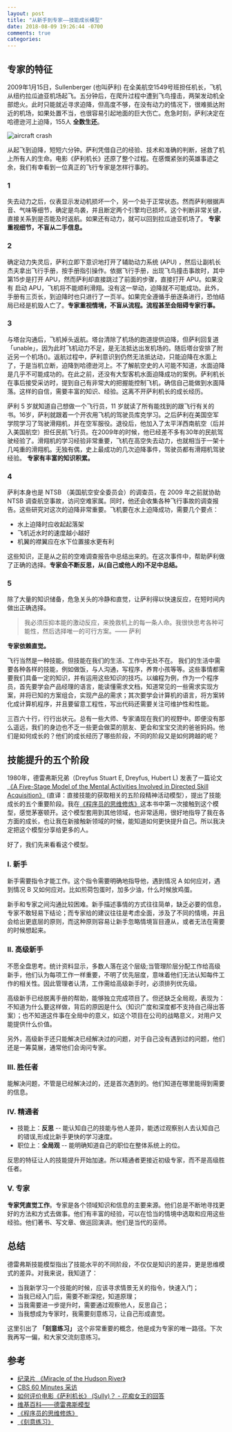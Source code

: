 ```yaml
---
layout: post
title: "从新手到专家——技能成长模型"
date: 2018-08-09 19:26:44 -0700
comments: true
categories: 
---
```


## 专家的特征

2009年1月15日，Sullenberger (也叫萨利) 在全美航空1549号班担任机长，飞机从纽约拉瓜迪亚机场起飞。五分钟后，在爬升过程中遭到飞鸟撞击，两架发动机全部熄火。此时只能就近寻求迫降，但高度不够，在没有动力的情况下，很难抵达附近的机场，如果处置不当，也很容易引起地面的巨大伤亡。危急时刻，萨利决定在哈德逊河上迫降，155人 **全数生还**。

![aircraft crash](https://pic3.zhimg.com/80/v2-eb487300ceb2fa1bd92effbee5f1962e_hd.jpg)

从起飞到迫降，短短六分钟。萨利凭借自己的经验、技术和准确的判断，拯救了机上所有人的生命。电影《萨利机长》还原了整个过程。在感慨紧张的英雄事迹之余，我们有幸看到一位真正的飞行专家是怎样行事的。

### 1

失去动力之后，仪表显示发动机损坏一个，另一个处于正常状态。然而萨利根据声音、气味等细节，确定是鸟袭，并且断定两个引擎均已损坏。这个判断非常关键，直接关系到是否能及时返航。如果还有动力，就可以回到拉瓜迪亚机场了。 **专家重视细节，不盲从二手信息。** 

### 2

确定动力失灵后，萨利立即下意识地打开了辅助动力系统 (APU) ，然后让副机长杰夫拿出飞行手册，按手册指引操作。依据飞行手册，出现飞鸟撞击事故时，其中第15步是打开 APU，然而萨利却直接跳过了前面的步骤，直接打开 APU。如果没有 启动 APU，飞机将不能顺利滑翔。没有这一举动，迫降就不可能成功。此外，手册有三页长，到迫降时也只进行了一页半。如果完全遵循手册逐条进行，恐怕结局已经是机毁人亡了。**专家重视情境，不盲从流程。流程甚至会阻碍专家行事。**

### 3

与塔台沟通后，飞机掉头返航。塔台清除了机场的跑道提供迫降，但萨利回复道「unable」，因为此时飞机动力不足，是无法抵达出发机场的。随后塔台安排了附近另一个机场()。返航过程中，萨利意识到仍然无法抵达动，只能迫降在水面上了，于是当机立断，迫降到哈德逊河上。不了解航空史的人可能不知道，水面迫降是几乎不可能成功的。在此之前，还没有大型客机水面迫降成功的案例。萨利机长在事后接受采访时，提到自己有非常大的把握能控制飞机，确信自己能做到水面降落。这样的自信，需要丰富的知识、经验。这离不开萨利机长的成长经历。

萨利 5 岁就知道自己想做一个飞行员，11 岁就读了所有能找到的跟飞行有关的书。16岁，萨利就跟着一个开农用飞机的驾驶员库克学习。之后萨利在美国空军学院学习了驾驶滑翔机，并在空军服役。退役后，他加入了太平洋西南航空（后并入美国航空）担任民航飞行员。在2009年的时候，他已经差不多有30年的民航驾驶经验了。滑翔机的学习经验非常重要，飞机在高空失去动力，也就相当于一架十几吨重的滑翔机。无独有偶，史上最成功的几次迫降事件，驾驶员都有滑翔机驾驶经验。 **专家有丰富的知识积累。**

### 4

萨利本身也是 NTSB （美国航空安全委员会）的调查员，在 2009 年之前就协助 NTSB 调查航空事故，访问空难家属。同时，他还会收集各种飞行事故的调查报告。这些研究对这次的迫降非常重要。飞机要在水上迫降成功，需要几个要点：

* 水上迫降时应收起起落架
* 飞机近水时的速度越小越好
* 机翼的襟翼应在水下位置接水更有利

这些知识，正是从之前的空难调查报告中总结出来的。在这次事件中，帮助萨利做了正确的选择。**专家会不断反思，从(自己或他人的)不足中总结。**

### 5

除了大量的知识储备，危急关头的冷静和直觉，让萨利得以快速反应，在短时间内做出正确选择。

> 我必须压抑本能的激动反应，来挽救机上的每一条人命。我很快思考各种可能性，然后选择唯一的可行方案。—— 萨利

**专家依赖直觉。**

飞行当然是一种技能。但技能在我们的生活、工作中无处不在。 我们的生活中需要各种各样的技能，例如做饭，与人沟通，写程序，养育小孩等等。这些事情都需要我们具备一定的知识，并有运用这些知识的技巧。以编程为例，作为一个程序员，首先要学会产品经理的语言，能读懂需求文档，知道常见的一些需求实现方案，并将已知的方案组合，实现产品的需求；其次要学会计算机的语言，将方案转化成计算机程序，并且要留意工程性，写出代码还需要关注可维护性和性能。

三百六十行，行行出状元。总有一些大师、专家涌现在我们的视野中。即便没有那么遥远，我们的身边也不乏一些更会做菜的朋友、更会和宝宝交流的爸爸妈妈。他们是如何成长的？他们的成长经历了哪些阶段，不同的阶段又是如何跨越的呢？

## 技能提升的五个阶段

1980年，德雷弗斯兄弟（Dreyfus Stuart E, Dreyfus, Hubert L) 发表了一篇论文[《A Five-Stage Model of the Mental Activities Involved in Directed Skill Acquisition》](http://www.dtic.mil/docs/citations/ADA084551)
(直译：直接技能的获取相关的五阶段精神活动模型），提出了技能成长的五个重要阶段。我在[《程序员的思维修炼》](https://book.douban.com/subject/5372651/)这本书中第一次接触到这个模型，感觉茅塞顿开。这个模型套用到其他领域，也非常适用，很好地指导了我在各方面的成长，也让我在新接触新领域的时候，能知道如何更快提升自己。所以我决定把这个模型分享给更多的人。

好了，我们先来看看这个模型。

### I. 新手

新手需要指令才能工作。这个指令需要明确地指导他，遇到情况 A 如何应对，遇到情况 B 又如何应对。比如煎荷包蛋时，加多少油，什么时候放鸡蛋。

新手和专家之间沟通比较困难。新手描述事情的方式往往简单，缺乏必要的信息，专家不敢轻易下结论；而专家给的建议往往是考虑全面，涉及了不同的情境，并且会给出更底层的原则，而这种原则容易让新手忽略情境盲目遵从，或者无法在需要的时候想起来。

### II. 高级新手

不愿全盘思考。统计资料显示，多数人落在这个层级;当管理阶层分配工作给高级新手，他们认为每项工作一样重要，不明了优先层度，意味着他们无法认知每件工作的相关性。因此管理者认清，工作需给高级新手时，必须排列优先级。

高级新手已经脱离手册的帮助，能够独立完成项目了。但还缺乏全局观，表现为：不知道为什么要这样做，背后的原因是什么（知识广度和深度都不支持自己得出答案）；也不知道这件事在全局中的意义，如这个项目在公司的战略意义，对用户又能提供什么价值。

另外，高级新手还只能解决已经解决过的问题，对于自己没有遇到过的问题，他们还是一筹莫展，通常他们会询问专家。

### III. 胜任者

能解决问题，不管是已经解决过的，还是首次遇到的。他们知道在哪里能得到需要的信息。

### IV. 精通者

* 技能上：**反思** -- 能认知自己的技能与他人差异，能透过观察别人去认知自己的错误,形成比新手更快的学习速度。
* 职位上：**全局观** -- 能明确知道自己的职位在整体系统上的位。

反思的特征让人的技能提升开始加速。所以精通者更接近初级专家，而不是高级胜任者。

### V. 专家

**专家凭直觉工作**。专家是各个领域知识和信息的主要来源。他们总是不断地寻找更好的方法和方式去做事。他们有丰富的经验，可以在恰当的情境中选取和应用这些经验。他们著书、写文章、做巡回演讲。他们是当代的巫师。

## 总结

德雷弗斯技能模型指出了技能水平的不同阶段，不仅仅是知识的差异，更是思维模式的差异。对我来说，我知道了：

* 当我新学习一个技能的时候，应该寻求情景无关的指令，快速入门；
* 当我已经入门后，需要不断深挖，知道原理；
* 当我需要进一步提升时，需要通过观察他人，反思自己；
* 当我想成为专家时，我需要刻意练习，让自己形成直觉。


这里引出了 **「刻意练习」** 这个非常重要的概念，他是成为专家的唯一路径。下次我再写一偏，和大家交流刻意练习。

## 参考

* [纪录片 《Miracle of the Hudson River》](https://www.youtube.com/watch?v=5SL1A2d2e7M)
* [CBS 60 Minutes 采访](https://www.youtube.com/watch?v=egf93x4-rvQ)
* [如何评价电影《萨利机长》 (Sully)？ - 花痴女王的回答](https://www.zhihu.com/question/50536961/answer/135867633)
* [维基百科——德雷弗斯模型](https://zh.wikipedia.org/wiki/%E5%BE%B7%E9%9B%B7%E7%A6%8F%E6%96%AF%E6%A8%A1%E5%9E%8B)
* [《程序员的思维修炼》](https://book.douban.com/subject/5372651/)
* [《刻意练习》](https://book.douban.com/subject/26895993/)

